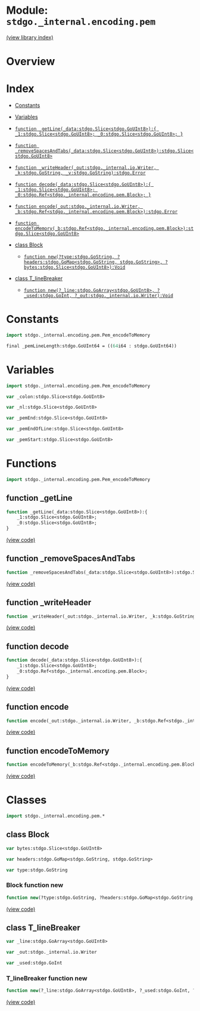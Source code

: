 # Module: `stdgo._internal.encoding.pem`

[(view library index)](../../../stdgo.md)


# Overview


# Index


- [Constants](<#constants>)

- [Variables](<#variables>)

- [`function _getLine(_data:stdgo.Slice<stdgo.GoUInt8>):{
	_1:stdgo.Slice<stdgo.GoUInt8>;
	_0:stdgo.Slice<stdgo.GoUInt8>;
}`](<#function-_getline>)

- [`function _removeSpacesAndTabs(_data:stdgo.Slice<stdgo.GoUInt8>):stdgo.Slice<stdgo.GoUInt8>`](<#function-_removespacesandtabs>)

- [`function _writeHeader(_out:stdgo._internal.io.Writer, _k:stdgo.GoString, _v:stdgo.GoString):stdgo.Error`](<#function-_writeheader>)

- [`function decode(_data:stdgo.Slice<stdgo.GoUInt8>):{
	_1:stdgo.Slice<stdgo.GoUInt8>;
	_0:stdgo.Ref<stdgo._internal.encoding.pem.Block>;
}`](<#function-decode>)

- [`function encode(_out:stdgo._internal.io.Writer, _b:stdgo.Ref<stdgo._internal.encoding.pem.Block>):stdgo.Error`](<#function-encode>)

- [`function encodeToMemory(_b:stdgo.Ref<stdgo._internal.encoding.pem.Block>):stdgo.Slice<stdgo.GoUInt8>`](<#function-encodetomemory>)

- [class Block](<#class-block>)

  - [`function new(?type:stdgo.GoString, ?headers:stdgo.GoMap<stdgo.GoString, stdgo.GoString>, ?bytes:stdgo.Slice<stdgo.GoUInt8>):Void`](<#block-function-new>)

- [class T\_lineBreaker](<#class-t_linebreaker>)

  - [`function new(?_line:stdgo.GoArray<stdgo.GoUInt8>, ?_used:stdgo.GoInt, ?_out:stdgo._internal.io.Writer):Void`](<#t_linebreaker-function-new>)

# Constants


```haxe
import stdgo._internal.encoding.pem.Pem_encodeToMemory
```


```haxe
final _pemLineLength:stdgo.GoUInt64 = ((64i64 : stdgo.GoUInt64))
```


# Variables


```haxe
import stdgo._internal.encoding.pem.Pem_encodeToMemory
```


```haxe
var _colon:stdgo.Slice<stdgo.GoUInt8>
```


```haxe
var _nl:stdgo.Slice<stdgo.GoUInt8>
```


```haxe
var _pemEnd:stdgo.Slice<stdgo.GoUInt8>
```


```haxe
var _pemEndOfLine:stdgo.Slice<stdgo.GoUInt8>
```


```haxe
var _pemStart:stdgo.Slice<stdgo.GoUInt8>
```


# Functions


```haxe
import stdgo._internal.encoding.pem.Pem_encodeToMemory
```


## function \_getLine


```haxe
function _getLine(_data:stdgo.Slice<stdgo.GoUInt8>):{
	_1:stdgo.Slice<stdgo.GoUInt8>;
	_0:stdgo.Slice<stdgo.GoUInt8>;
}
```


[\(view code\)](<./Pem_encodeToMemory.hx#L2>)


## function \_removeSpacesAndTabs


```haxe
function _removeSpacesAndTabs(_data:stdgo.Slice<stdgo.GoUInt8>):stdgo.Slice<stdgo.GoUInt8>
```


[\(view code\)](<./Pem_encodeToMemory.hx#L2>)


## function \_writeHeader


```haxe
function _writeHeader(_out:stdgo._internal.io.Writer, _k:stdgo.GoString, _v:stdgo.GoString):stdgo.Error
```


[\(view code\)](<./Pem_encodeToMemory.hx#L2>)


## function decode


```haxe
function decode(_data:stdgo.Slice<stdgo.GoUInt8>):{
	_1:stdgo.Slice<stdgo.GoUInt8>;
	_0:stdgo.Ref<stdgo._internal.encoding.pem.Block>;
}
```


[\(view code\)](<./Pem_encodeToMemory.hx#L2>)


## function encode


```haxe
function encode(_out:stdgo._internal.io.Writer, _b:stdgo.Ref<stdgo._internal.encoding.pem.Block>):stdgo.Error
```


[\(view code\)](<./Pem_encodeToMemory.hx#L2>)


## function encodeToMemory


```haxe
function encodeToMemory(_b:stdgo.Ref<stdgo._internal.encoding.pem.Block>):stdgo.Slice<stdgo.GoUInt8>
```


[\(view code\)](<./Pem_encodeToMemory.hx#L2>)


# Classes


```haxe
import stdgo._internal.encoding.pem.*
```


## class Block


```haxe
var bytes:stdgo.Slice<stdgo.GoUInt8>
```


```haxe
var headers:stdgo.GoMap<stdgo.GoString, stdgo.GoString>
```


```haxe
var type:stdgo.GoString
```


### Block function new


```haxe
function new(?type:stdgo.GoString, ?headers:stdgo.GoMap<stdgo.GoString, stdgo.GoString>, ?bytes:stdgo.Slice<stdgo.GoUInt8>):Void
```


[\(view code\)](<./Pem_Block.hx#L6>)


## class T\_lineBreaker


```haxe
var _line:stdgo.GoArray<stdgo.GoUInt8>
```


```haxe
var _out:stdgo._internal.io.Writer
```


```haxe
var _used:stdgo.GoInt
```


### T\_lineBreaker function new


```haxe
function new(?_line:stdgo.GoArray<stdgo.GoUInt8>, ?_used:stdgo.GoInt, ?_out:stdgo._internal.io.Writer):Void
```


[\(view code\)](<./Pem_T_lineBreaker.hx#L6>)


